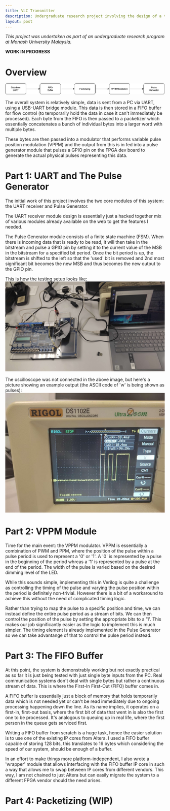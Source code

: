 ```yaml
---
title: VLC Transmitter
description: Undergraduate research project involving the design of a transmitter for a visible light communication system on an FPGA
layout: post
---
```


*This project was undertaken as part of an undergraduate research program at Monash University Malaysia.*

**WORK IN PROGRESS**

# Overview
![image](/assets/vlc_block.drawio.png)

The overall system is relatively simple, data is sent from a PC via UART, using a USB-UART bridge module. This data is then stored in a FIFO buffer for flow control (to temporarily hold the data in case it can't immediately be processed). Each byte from the FIFO is then passed to a packetizer which essentially concatenates a bunch of individual bytes into a larger word with multiple bytes. 

These bytes are then passed into a modulator that performs variable pulse position modulation (VPPM) and the output from this is in fed into a pulse generator module that pulses a GPIO pin on the FPGA dev board to generate the actual physical pulses representing this data.

# Part 1: UART and The Pulse Generator
The initial work of this project involves the two core modules of this system: the UART receiver and Pulse Generator. 

The UART receiver module design is essentially just a hacked together mix of various modules already available on the web to get the features I needed. 

The Pulse Generator module consists of a finite state machine (FSM). When there is incoming data that is ready to be read, it will then take in the bitstream and pulse a GPIO pin by setting it to the current value of the MSB in the bitstream for a specified bit period. Once the bit period is up, the bitstream is shifted to the left so that the 'used' bit is removed and 2nd most significant bit becomes the new MSB and thus becomes the new output to the GPIO pin. 

This is how the testing setup looks like:
![image](/assets/setup.jpg)

The oscilloscope was not connected in the above image, but here's a picture showing an example output (the ASCII code of 'w' is being shown as pulses):
![image](/assets/w_uart.jpg)

# Part 2: VPPM Module 
Time for the main event: the VPPM modulator. VPPM is essentially a combination of PWM and PPM, where the position of the pulse within a pulse period is used to represent a '0' or '1'. A '0' is represented by a pulse in the beginning of the period whreas a '1' is represented by a pulse at the end of the period. The width of the pulse is varied based on the desired dimming level of the LED. 

While this sounds simple, implementing this in Verilog is quite a challenge as controlling the timing of the pulse and varying the pulse position within the period is definitely non-trivial. However there is a bit of a workaround to achieve this without the need of complicated timing logic. 

Rather than trying to map the pulse to a specific position and time, we can instead define the entire pulse period as a stream of bits. We can then control the position of the pulse by setting the appropriate bits to a '1'. This makes our job significantly easier as the logic to implement this is much simpler. The timing element is already implemented in the Pulse Generator so we can take advantange of that to control the pulse period instead. 

# Part 3: The FIFO Buffer
At this point, the system is demonstrably working but not exactly practical as so far it is just being tested with just single byte inputs from the PC. Real communication systems don't deal with single bytes but rather a continuous stream of data. This is where the First-In First-Out (FIFO) buffer comes in. 

A FIFO buffer is essentially just a block of memory that holds temporarily data which is not needed yet or can't be read immediately due to ongoing processing happening down the line. As its name implies, it operates on a first-in, first-out basis, where the first bit of data that went in is also the first one to be processed. It's analogous to queuing up in real life, where the first person in the queue gets serviced first. 

Writing a FIFO buffer from scratch is a huge task, hence the easier solution is to use one of the existing IP cores from Altera. I used a FIFO buffer capable of storing 128 bits, this translates to 16 bytes which considering the speed of our system, should be enough of a buffer. 

In an effort to make things more platform-independent, I also wrote a 'wrapper' module that allows interfacing with the FIFO buffer IP core in such a way that allows me to swap between IP cores from different vendors. This way, I am not chained to just Altera but can easily migrate the system to a different FPGA vendor should the need arises. 

# Part 4: Packetizing (WIP)
